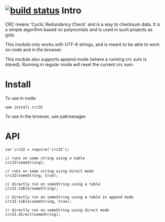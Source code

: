 [![build status](https://secure.travis-ci.org/beatgammit/crc32.png)](http://travis-ci.org/beatgammit/crc32)
Intro
=====

CRC means 'Cyclic Redundancy Check' and is a way to checksum data. It is a simple algorithm based on polynomials and is used in such projects as gzip.

This module only works with UTF-8 strings, and is meant to be able to work on node and in the browser.

This module also supports append mode (where a running crc sum is stored). Running in regular mode will reset the current crc sum.

Install
=======

To use in node:

`npm install crc32`

To use in the browser, use pakmanager.

API
===

    var crc32 = require('crc32');

	// runs on some string using a table
	crc32(someString);

	// runs on some string using direct mode
	crc32(someString, true);

	// directly run on someString using a table
	crc32.table(someString);

	// directly run on someString using a table in append mode
	crc32.table(someString, true);

	// directly run on someString using direct mode
	crc32.direct(someString);
